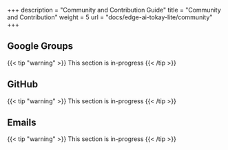 +++
description = "Community and Contribution Guide"
title = "Community and Contribution"
weight = 5
url = "docs/edge-ai-tokay-lite/community"
+++

## Google Groups

{{< tip "warning" >}}
This section is in-progress
{{< /tip >}}

## GitHub

{{< tip "warning" >}}
This section is in-progress
{{< /tip >}}

## Emails

{{< tip "warning" >}}
This section is in-progress
{{< /tip >}}

